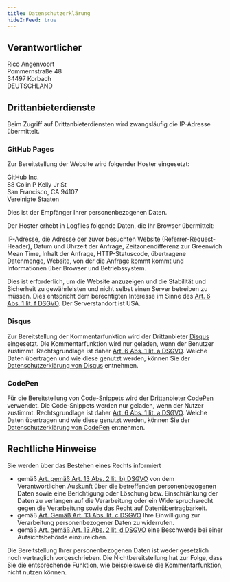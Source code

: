 ```yaml
---
title: Datenschutzerklärung
hideInFeed: true
---
```


## Verantwortlicher

Rico Angenvoort\
Pommernstraße 48\
34497 Korbach\
DEUTSCHLAND

## Drittanbieterdienste

Beim Zugriff auf Drittanbieterdiensten wird zwangsläufig die IP-Adresse übermittelt.

### GitHub Pages

Zur Bereitstellung der Website wird folgender Hoster eingesetzt:

GitHub Inc.\
88 Colin P Kelly Jr St\
San Francisco, CA 94107\
Vereinigte Staaten

Dies ist der Empfänger Ihrer personenbezogenen Daten.

Der Hoster erhebt in Logfiles folgende Daten, die Ihr Browser übermittelt:

IP-Adresse, die Adresse der zuvor besuchten Website (Referrer-Request-Header), Datum und Uhrzeit der Anfrage, Zeitzonendifferenz zur Greenwich Mean Time, Inhalt der Anfrage, HTTP-Statuscode, übertragene Datenmenge, Website, von der die Anfrage kommt kommt und Informationen über Browser und Betriebssystem.

Dies ist erforderlich, um die Website anzuzeigen und die Stabilität und Sicherheit zu gewährleisten und nicht selbst einen Server betreiben zu müssen. Dies entspricht dem berechtigten Interesse im Sinne des [Art. 6 Abs. 1 lit. f DSGVO](https://dsgvo-gesetz.de/art-6-dsgvo/). Der Serverstandort ist USA.

### Disqus

Zur Bereitstellung der Kommentarfunktion wird der Drittanbieter [Disqus](https://disqus.com/) eingesetzt. Die Kommentarfunktion wird nur geladen, wenn der Benutzer zustimmt. Rechtsgrundlage ist daher [Art. 6 Abs. 1 lit. a DSGVO](https://dsgvo-gesetz.de/art-6-dsgvo/). Welche Daten übertragen und wie diese genutzt werden, können Sie der [Datenschutzerklärung von Disqus](https://disqus.com/privacy-policy/) entnehmen.

### CodePen

Für die Bereitstellung von Code-Snippets wird der Drittanbieter [CodePen](https://codepen.io/) verwendet. Die Code-Snippets werden nur geladen, wenn der Nutzer zustimmt. Rechtsgrundlage ist daher [Art. 6 Abs. 1 lit. a DSGVO](https://dsgvo-gesetz.de/art-6-dsgvo/). Welche Daten übertragen und wie diese genutzt werden, können Sie der [Datenschutzerklärung von CodePen](https://blog.codepen.io/documentation/privacy-policy/) entnehmen.

## Rechtliche Hinweise

Sie werden über das Bestehen eines Rechts informiert

- gemäß [Art. gemäß Art. 13 Abs. 2 lit. b) DSGVO](<(https://dsgvo-gesetz.de/art-13-dsgvo/)>) von dem Verantwortlichen Auskunft über die betreffenden personenbezogenen Daten sowie eine Berichtigung oder Löschung bzw. Einschränkung der Daten zu verlangen auf die Verarbeitung oder ein Widerspruchsrecht gegen die Verarbeitung sowie das Recht auf Datenübertragbarkeit.
- gemäß [Art. Gemäß Art. 13 Abs. lit. c DSGVO](https://dsgvo-gesetz.de/art-13-dsgvo/) Ihre Einwilligung zur Verarbeitung personenbezogener Daten zu widerrufen.
- gemäß [Art. gemäß Art. 13 Abs. 2 lit. d DSGVO](https://dsgvo-gesetz.de/art-13-dsgvo/) eine Beschwerde bei einer Aufsichtsbehörde einzureichen.

Die Bereitstellung Ihrer personenbezogenen Daten ist weder gesetzlich noch vertraglich vorgeschrieben. Die Nichtbereitstellung hat zur Folge, dass Sie die entsprechende Funktion, wie beispielsweise die Kommentarfunktion, nicht nutzen können.
